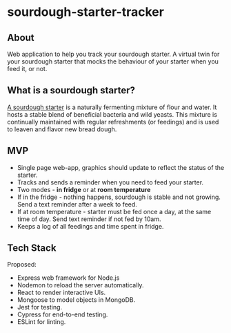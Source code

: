 # sourdough-starter-tracker

## About

Web application to help you track your sourdough starter. A virtual twin for your sourdough starter that mocks the behaviour of your starter when you feed it, or not. 


## What is a sourdough starter?

[A sourdough starter](https://www.theperfectloaf.com/new-baker-start-here/) is a naturally fermenting mixture of flour and water. It hosts a stable blend of beneficial bacteria and wild yeasts. This mixture is continually maintained with regular refreshments (or feedings) and is used to leaven and flavor new bread dough.


## MVP

* Single page web-app, graphics should update to reflect the status of the starter. 
* Tracks and sends a reminder when you need to feed your starter.
* Two modes - **in fridge** or at **room temperature**
* If in the fridge - nothing happens, sourdough is stable and not growing. Send a text reminder after a week to feed.
* If at room temperature - starter must be fed once a day, at the same time of day. Send text reminder if not fed by 10am.
* Keeps a log of all feedings and time spent in fridge.

## Tech Stack

Proposed:
- Express web framework for Node.js
- Nodemon to reload the server automatically.
- React to render interactive UIs.
- Mongoose to model objects in MongoDB.
- Jest for testing.
- Cypress for end-to-end testing.
- ESLint for linting.
